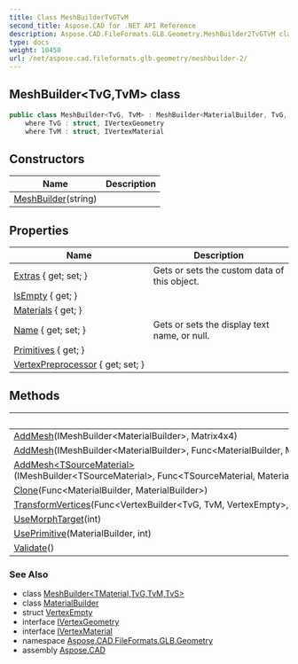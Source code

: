 ```yaml
---
title: Class MeshBuilderTvGTvM
second_title: Aspose.CAD for .NET API Reference
description: Aspose.CAD.FileFormats.GLB.Geometry.MeshBuilder2TvGTvM class. 
type: docs
weight: 10450
url: /net/aspose.cad.fileformats.glb.geometry/meshbuilder-2/
---
```

## MeshBuilder&lt;TvG,TvM&gt; class

```csharp
public class MeshBuilder<TvG, TvM> : MeshBuilder<MaterialBuilder, TvG, TvM, VertexEmpty>
    where TvG : struct, IVertexGeometry
    where TvM : struct, IVertexMaterial
```

## Constructors

| Name | Description |
| --- | --- |
| [MeshBuilder](meshbuilder/)(string) |  |

## Properties

| Name | Description |
| --- | --- |
| [Extras](../../aspose.cad.fileformats.glb.geometry/basebuilder/extras/) { get; set; } | Gets or sets the custom data of this object. |
| [IsEmpty](../../aspose.cad.fileformats.glb.geometry/meshbuilder-4/isempty/) { get; } |  |
| [Materials](../../aspose.cad.fileformats.glb.geometry/meshbuilder-4/materials/) { get; } |  |
| [Name](../../aspose.cad.fileformats.glb.geometry/basebuilder/name/) { get; set; } | Gets or sets the display text name, or null. |
| [Primitives](../../aspose.cad.fileformats.glb.geometry/meshbuilder-4/primitives/) { get; } |  |
| [VertexPreprocessor](../../aspose.cad.fileformats.glb.geometry/meshbuilder-4/vertexpreprocessor/) { get; set; } |  |

## Methods

| Name | Description |
| --- | --- |
| [AddMesh](../../aspose.cad.fileformats.glb.geometry/meshbuilder-4/addmesh/)(IMeshBuilder&lt;MaterialBuilder&gt;, Matrix4x4) |  |
| [AddMesh](../../aspose.cad.fileformats.glb.geometry/meshbuilder-4/addmesh/)(IMeshBuilder&lt;MaterialBuilder&gt;, Func&lt;MaterialBuilder, MaterialBuilder&gt;, Converter&lt;IVertexBuilder, VertexBuilder&lt;TvG, TvM, VertexEmpty&gt;&gt;) |  |
| [AddMesh&lt;TSourceMaterial&gt;](../../aspose.cad.fileformats.glb.geometry/meshbuilder-4/addmesh/)(IMeshBuilder&lt;TSourceMaterial&gt;, Func&lt;TSourceMaterial, MaterialBuilder&gt;, Converter&lt;IVertexBuilder, VertexBuilder&lt;TvG, TvM, VertexEmpty&gt;&gt;) |  |
| [Clone](../../aspose.cad.fileformats.glb.geometry/meshbuilder-4/clone/)(Func&lt;MaterialBuilder, MaterialBuilder&gt;) |  |
| [TransformVertices](../../aspose.cad.fileformats.glb.geometry/meshbuilder-4/transformvertices/)(Func&lt;VertexBuilder&lt;TvG, TvM, VertexEmpty&gt;, VertexBuilder&lt;TvG, TvM, VertexEmpty&gt;&gt;) |  |
| [UseMorphTarget](../../aspose.cad.fileformats.glb.geometry/meshbuilder-4/usemorphtarget/)(int) |  |
| [UsePrimitive](../../aspose.cad.fileformats.glb.geometry/meshbuilder-4/useprimitive/)(MaterialBuilder, int) |  |
| [Validate](../../aspose.cad.fileformats.glb.geometry/meshbuilder-4/validate/)() |  |

### See Also

* class [MeshBuilder&lt;TMaterial,TvG,TvM,TvS&gt;](../meshbuilder-4/)
* class [MaterialBuilder](../../aspose.cad.fileformats.glb.materials/materialbuilder/)
* struct [VertexEmpty](../../aspose.cad.fileformats.glb.geometry.vertextypes/vertexempty/)
* interface [IVertexGeometry](../../aspose.cad.fileformats.glb.geometry.vertextypes/ivertexgeometry/)
* interface [IVertexMaterial](../../aspose.cad.fileformats.glb.geometry.vertextypes/ivertexmaterial/)
* namespace [Aspose.CAD.FileFormats.GLB.Geometry](../../aspose.cad.fileformats.glb.geometry/)
* assembly [Aspose.CAD](../../)


